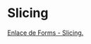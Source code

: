 # Slicing

[Enlace de Forms - Slicing.](https://docs.google.com/forms/d/e/1FAIpQLSdhewDdpUy0wBMdI49XVDOQJ6_2wJ14N1SvTgcpPoXHbqtXHA/viewform)
